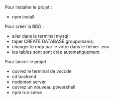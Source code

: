 Pour installer le projet :

- npm install

Pour créer la BDD :

- aller dans le terminal mysql
- taper CREATE DATABASE groupomania;
- changer le mdp par le votre dans le fichier .env
- les tables sont sont crée automatiquement

Pour lancer le projet :

- ouvrez le terminal de vscode
- cd backend
- nodemon server
- ouvrez un nouveau powershell
- npm run serve
